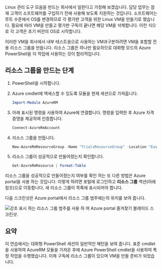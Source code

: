 Linux 관리 도구 모음을 만드는 회사에서 일한다고 가정해 보겠습니다. 담당 업무는 잠재 고객이 소프트웨어를 구입하기 전에 사용해 보도록 지원하는 것입니다. 소프트웨어는 루트 수준에서 OS를 변경하므로 각 평가판 고객을 위한 Linux VM을 만들기로 했습니다. 필요에 따라 VM을 만들고 평가판 구독이 끝나면 해당 VM을 삭제합니다. 이런 식으로 각 고객은 초기 버전의 OS로 시작합니다. 

이러한 VM을 회사에서 내부 테스트용으로 사용하는 VM과구분하려면 VM을 포함할 전용 리소스 그룹을 만듭니다. 리소스 그룹은 하나만 필요하므로 대화형 모드의 Azure PowerShell을 이 작업에 사용하는 것이 합리적입니다.

## <a name="steps-to-create-a-resource-group"></a>리소스 그룹을 만드는 단계
<!---TODO: Update for sandbox.--->

1. PowerShell을 시작합니다.

1. Azure cmdlet에 액세스할 수 있도록 모듈을 현재 세션으로 가져옵니다.

   ```powershell
   Import-Module AzureRM
   ```

1. 아래 표시된 명령을 사용하여 Azure에 연결합니다. 명령을 입력한 후 Azure 자격 증명을 제공하여 인증합니다.

   ```powershell
   Connect-AzureRmAccount
   ```

1. 리소스 그룹을 만듭니다.

    ```powershell
    New-AzureRmResourceGroup -Name "TrialsResourceGroup" -Location "East US"
    ```

1. 리소스 그룹이 성공적으로 만들어졌는지 확인합니다.

    ```powershell
    Get-AzureRmResource | Format-Table
    ```

리소스 그룹을 성공적으로 만들어졌는지 여부를 확인 하는 또 다른 방법은 Azure portal을 사용 하는 것입니다. 이렇게 하려면 포털에 로그인하고 **리소스 그룹** 섹션(아래 참조)으로 이동합니다. 새 리소스 그룹이 목록에 표시되어야 합니다.

다음 스크린샷은 Azure portal에서 리소스 그룹 범주에는의 위치를 보여 줍니다.

![강조 표시 하는 리소스 그룹 범주를 사용 하 여 Azure portal 즐겨찾기 블레이드 스크린샷.](../media/6-listing-resource-groups.png)

## <a name="summary"></a>요약
이 연습에서는 대화형 PowerShell 세션의 일반적인 패턴을 보여 줍니다. 표준 cmdlet을 사용하여 AzureRM 모듈을 가져온 후에 Azure PowerShell cmdlet을 사용하여 특정 작업을 수행했습니다. 이제 구독에 리소스 그룹이 있으며 VM을 만들 준비가 되었습니다.